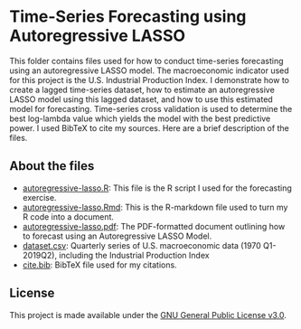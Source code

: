 # Time-Series Forecasting using Autoregressive LASSO
This folder contains files used for how to conduct time-series forecasting using an autoregressive LASSO model. The macroeconomic indicator used for this project is the U.S. Industrial Production Index. I demonstrate how to create a lagged time-series dataset, how to estimate an autoregressive LASSO model using this lagged dataset, and how to use this estimated model for forecasting. Time-series cross validation is used to determine the best log-lambda value which yields the model with the best predictive power. I used BibTeX to cite my sources. Here are a brief description of the files.

## About the files
- [autoregressive-lasso.R](autoregressive-lasso.R): This file is the R script I used for the forecasting exercise.
- [autoregressive-lasso.Rmd](autoregressive-lasso.Rmd): This is the R-markdown file used to turn my R code into a document.
- [autoregressive-lasso.pdf](autoregressive-lasso.pdf): The PDF-formatted document outlining how to forecast using an Autoregressive LASSO Model. 
- [dataset.csv](dataset.csv): Quarterly series of U.S. macroeconomic data (1970 Q1-2019Q2), including the Industrial Production Index 
- [cite.bib](cite.bib): BibTeX file used for my citations.

## License
This project is made available under the [GNU General Public License v3.0](https://www.gnu.org/licenses/gpl-3.0.en.html).
